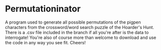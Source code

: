 # Permutationinator
A program used to generate all possible permutations of the pigpen characters from the crossword/word search puzzle of the Hoarder's Hunt. 
There is a .csv file included in the branch if all you're after is the data to interrogate!
You're also of course more than welcome to download and use the code in any way you see fit. 
Cheers!
